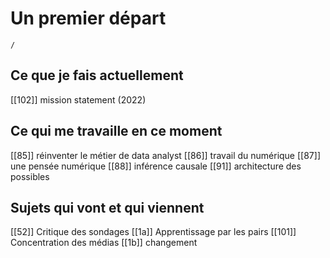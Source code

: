 # Un premier départ

```ActivityHistory
/
```
## Ce que je fais actuellement

[[102]] mission statement (2022)

## Ce qui me travaille en ce moment

[[85]] réinventer le métier de data analyst
[[86]] travail du numérique
[[87]] une pensée numérique
[[88]] inférence causale
[[91]] architecture des possibles

## Sujets qui vont et qui viennent

[[52]] Critique des sondages
[[1a]]  Apprentissage par les pairs
[[101]] Concentration des médias
[[1b]] changement
